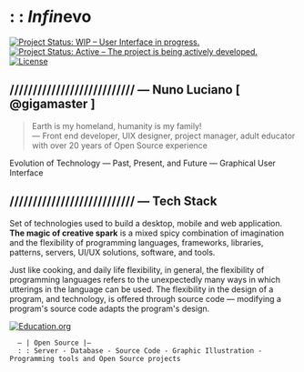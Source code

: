 # : : *Infin*evo
[![Project Status: WIP – User Interface in progress.](https://www.repostatus.org/badges/latest/wip.svg)](https://github.com/gigamaster/infinevo/) [![Project Status: Active – The project is being actively developed.](https://www.repostatus.org/badges/2.0.0/active.svg)](https://github.com/gigamaster/infinevo/) [![License](https://poser.pugx.org/phpunit/phpunit/license)](https://github.com/xoopscube/xcl/blob/master/BSD_license.txt)  

## /////////////////////////// — Nuno Luciano [ @gigamaster ]

>Earth is my homeland, humanity is my family!   
— Front end developer, UIX designer, project manager, adult educator with over 20 years of Open Source experience

Evolution of Technology — Past, Present, and Future — Graphical User Interface

## /////////////////////////// — Tech Stack  

Set of technologies used to build a desktop, mobile and web application.  
**The magic of creative spark** is a mixed spicy combination of imagination and the flexibility of programming languages, frameworks, libraries, patterns, servers, UI/UX solutions, software, and tools.

Just like cooking, and  daily life flexibility, in general, the flexibility of programming languages refers to the unexpectedly many ways in which utterings in the language can be used. The flexibility in the design of a program, and technology, is offered through source code — modifying a program's source code adapts the program's design.

[![Education.org](https://img.shields.io/badge/free-education-green?style=for-the-badge&logo=apache)](https://github.com/gigamaster/infinevo/)    



      — | Open Source |—
      : : Server - Database - Source Code - Graphic Illustration - Programming tools and Open Source projects


